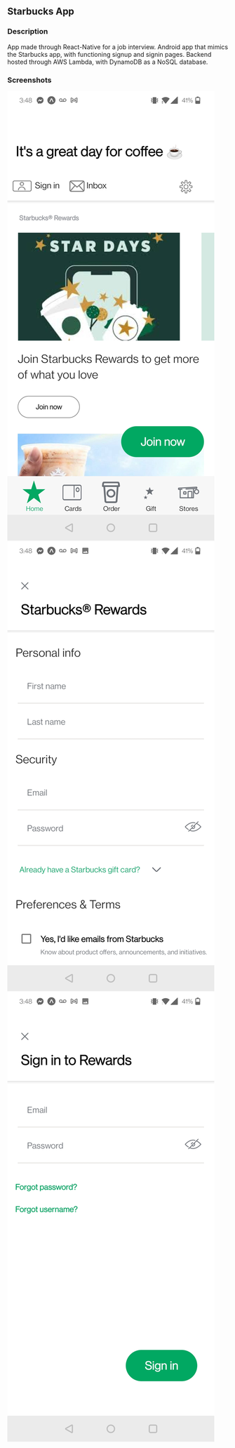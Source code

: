 ## Starbucks App

### Description

App made through React-Native for a job interview. Android app that mimics the Starbucks app, with functioning signup and signin pages. Backend hosted through AWS Lambda, with DynamoDB as a NoSQL database.

### Screenshots

!["Landing Page"](https://github.com/DavidRadvan/Starbucks-App/blob/main/screenshots/landingpage.jpg?raw=true)
!["Sign Up Page"](https://github.com/DavidRadvan/Starbucks-App/blob/main/screenshots/signup.jpg?raw=true)
!["Sign In Page"](https://github.com/DavidRadvan/Starbucks-App/blob/main/screenshots/signin.jpg?raw=true)
